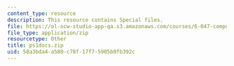 ```yaml
---
content_type: resource
description: This resource contains Special files.
file: https://ol-ocw-studio-app-qa.s3.amazonaws.com/courses/6-047-computational-biology-fall-2015/58a3bda4a580c78f17f75905b0fb392c_ps1docs.zip
file_type: application/zip
resourcetype: Other
title: ps1docs.zip
uid: 58a3bda4-a580-c78f-17f7-5905b0fb392c
---
```

